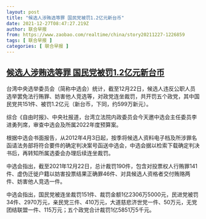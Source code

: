 ```yaml
---
layout: post
title: "候选人涉贿选等罪 国民党被罚1.2亿元新台币"
date: 2021-12-27T08:47:27.219Z
author: 联合早报
from: https://www.zaobao.com/realtime/china/story20211227-1226859
tags: [ 联合早报 ]
categories: [ 联合早报 ]
---
```

<!--1640608380000-->
[候选人涉贿选等罪 国民党被罚1.2亿元新台币](https://www.zaobao.com/realtime/china/story20211227-1226859)
------

<div>
<p>台湾中央选举委员会（简称中选会）统计，截至12月22日，候选人违反公职人员选举罢免法行贿罪、妨害他人竞选等，对政党连坐裁罚，共开罚五个政党，其中国民党共151件、被罚1.2亿元（新台币，下同，约599万新元）。</p><p>综合《自由时报》、中央社报道，台湾立法院内政委员会今天邀中选会主任委员李进勇列席，审查中选会及所属2022年度预算案。</p><p>根据中选会书面报告，从2012年4月3日起，按季将候选人资料电子档及所涉罪名函请法务部将符合要件的确定判决案号函送中选会，中选会据以检索下载确定判决书后，再转知所属选委会办理后续连坐裁罚。</p><section id="imu"><div id="dfp-ad-imu1">        </div></section><p>中选会指出，截至2021年12月22日，总计裁罚190件，包含对投票权人行贿罪141件、虚伪迁徙户籍以妨害投票结果正确罪46件、对具候选人资格者交付贿赂两件、妨害他人竞选一件。</p><p>中选会指出，国民党被连坐裁罚151件、裁罚金额1亿2306万5000元，民进党被罚34件、2970万元，亲民党三件、410万元，大道慈悲济世党一件、50万元，无党团结联盟一件、115万元；五个政党合计裁罚1亿5851万5千元。</p>      <div class="cx_paywall_placeholder" id="sph_cdp_40"></div>
</div>
